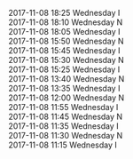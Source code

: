 2017-11-08 18:25 Wednesday  I  
2017-11-08 18:10 Wednesday  N  
2017-11-08 18:05 Wednesday  I  
2017-11-08 15:50 Wednesday  N  
2017-11-08 15:45 Wednesday  I  
2017-11-08 15:30 Wednesday  N  
2017-11-08 15:25 Wednesday  I  
2017-11-08 13:40 Wednesday  N  
2017-11-08 13:35 Wednesday  I  
2017-11-08 12:00 Wednesday  N  
2017-11-08 11:55 Wednesday  I  
2017-11-08 11:45 Wednesday  N  
2017-11-08 11:35 Wednesday  I  
2017-11-08 11:30 Wednesday  N  
2017-11-08 11:15 Wednesday  I  
